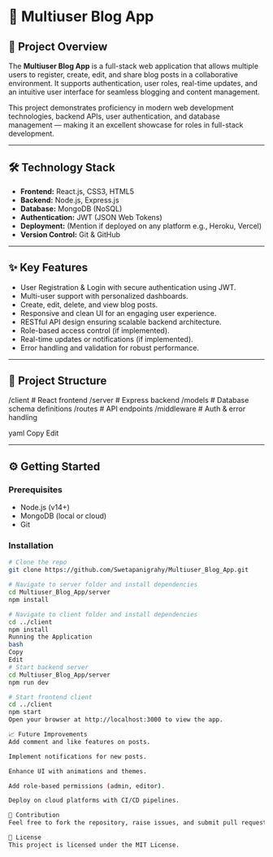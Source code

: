 # 🚀 Multiuser Blog App

## 📌 Project Overview
The **Multiuser Blog App** is a full-stack web application that allows multiple users to register, create, edit, and share blog posts in a collaborative environment. It supports authentication, user roles, real-time updates, and an intuitive user interface for seamless blogging and content management.

This project demonstrates proficiency in modern web development technologies, backend APIs, user authentication, and database management — making it an excellent showcase for roles in full-stack development.

---

## 🛠️ Technology Stack
- **Frontend:** React.js, CSS3, HTML5
- **Backend:** Node.js, Express.js
- **Database:** MongoDB (NoSQL)
- **Authentication:** JWT (JSON Web Tokens)
- **Deployment:** (Mention if deployed on any platform e.g., Heroku, Vercel)
- **Version Control:** Git & GitHub

---

## ✨ Key Features
- User Registration & Login with secure authentication using JWT.
- Multi-user support with personalized dashboards.
- Create, edit, delete, and view blog posts.
- Responsive and clean UI for an engaging user experience.
- RESTful API design ensuring scalable backend architecture.
- Role-based access control (if implemented).
- Real-time updates or notifications (if implemented).
- Error handling and validation for robust performance.

---

## 📂 Project Structure
/client # React frontend
/server # Express backend
/models # Database schema definitions
/routes # API endpoints
/middleware # Auth & error handling

yaml
Copy
Edit

---

## ⚙️ Getting Started

### Prerequisites
- Node.js (v14+)
- MongoDB (local or cloud)
- Git

### Installation

```bash
# Clone the repo
git clone https://github.com/Swetapanigrahy/Multiuser_Blog_App.git

# Navigate to server folder and install dependencies
cd Multiuser_Blog_App/server
npm install

# Navigate to client folder and install dependencies
cd ../client
npm install
Running the Application
bash
Copy
Edit
# Start backend server
cd Multiuser_Blog_App/server
npm run dev

# Start frontend client
cd ../client
npm start
Open your browser at http://localhost:3000 to view the app.

📈 Future Improvements
Add comment and like features on posts.

Implement notifications for new posts.

Enhance UI with animations and themes.

Add role-based permissions (admin, editor).

Deploy on cloud platforms with CI/CD pipelines.

🤝 Contribution
Feel free to fork the repository, raise issues, and submit pull requests. Contributions and feedback are welcome!

📄 License
This project is licensed under the MIT License.
